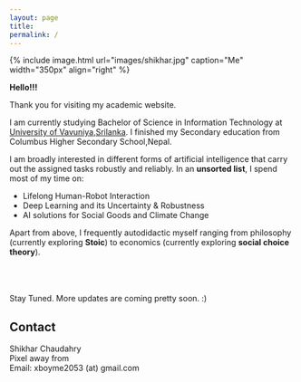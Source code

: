 ```yaml
---
layout: page
title: 
permalink: /
---
```


{% include image.html url="images/shikhar.jpg" caption="Me" width="350px" align="right" %}

**Hello!!!**

Thank you for visiting my academic website. <br/>

I am currently studying Bachelor of Science in Information Technology at [University of Vavuniya,Srilanka]. I finished my Secondary education from Columbus Higher Secondary School,Nepal.<br/>

I am broadly interested in different forms of artificial intelligence that carry out the assigned tasks robustly and reliably. In an **unsorted list**, I spend most of my time on:

* Lifelong Human-Robot Interaction
* Deep Learning and its Uncertainty & Robustness
* AI solutions for Social Goods and Climate Change

Apart from above, I frequently autodidactic myself ranging from philosophy (currently exploring **Stoic**) to economics (currently exploring **social choice theory**).


<br/>
<br/>
<br/>
Stay Tuned. More updates are coming pretty soon. :)

## Contact

Shikhar Chaudahry <br />
Pixel away from <br />
Email: xboyme2053 (at) gmail.com


[University of Vavuniya,Srilanka]: https://www.vau.ac.lk/



